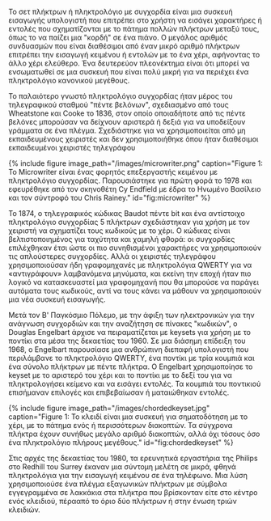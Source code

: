 Το σετ πλήκτρων ή πληκτρολόγιο με συγχορδία είναι μια συσκευή εισαγωγής υπολογιστή που επιτρέπει στο χρήστη να εισάγει χαρακτήρες ή εντολές που σχηματίζονται με το πάτημα πολλών πλήκτρων μεταξύ τους, όπως το να παίζει μια "κορδή" σε ένα πιάνο. Ο μεγάλος αριθμός συνδυασμών που είναι διαθέσιμοι από έναν μικρό αριθμό πλήκτρων επιτρέπει την εισαγωγή κειμένου ή εντολών με το ένα χέρι, αφήνοντας το άλλο χέρι ελεύθερο. Ένα δευτερεύον πλεονέκτημα είναι ότι μπορεί να ενσωματωθεί σε μια συσκευή που είναι πολύ μικρή για να περιέχει ένα πληκτρολόγιο κανονικού μεγέθους.

Το παλαιότερο γνωστό πληκτρολόγιο συγχορδίας ήταν μέρος του τηλεγραφικού σταθμού "πέντε βελόνων", σχεδιασμένο από τους Wheatstone και Cooke το 1836, στον οποίο οποιαδήποτε από τις πέντε βελόνες μπορούσαν να δείχνουν αριστερά ή δεξιά για να υποδείξουν γράμματα σε ένα πλέγμα. Σχεδιάστηκε για να χρησιμοποιείται από μη εκπαιδευμένους χειριστές και δεν χρησιμοποιήθηκε όπου ήταν διαθέσιμοι εκπαιδευμένοι χειριστές τηλεγράφου

{% include figure image_path="/images/microwriter.png"
caption="Figure 1: Το Microwriter είναι ένας φορητός επεξεργαστής κειμένου με πληκτρολόγιο συγχορδίας. Παρουσιάστηκε για πρώτη φορά το 1978 και εφευρέθηκε από τον σκηνοθέτη Cy Endfield με έδρα το Ηνωμένο Βασίλειο και τον σύντροφό του Chris Rainey." id="fig:microwriter" %}

Το 1874, ο τηλεγραφικός κώδικας Baudot πέντε bit και ένα αντίστοιχο πληκτρολόγιο συγχορδίας 5 πλήκτρων σχεδιάστηκαν για χρήση με τον χειριστή να σχηματίζει τους κωδικούς με το χέρι. Ο κώδικας είναι βελτιστοποιημένος για ταχύτητα και χαμηλή φθορά: οι συγχορδίες επιλέχθηκαν έτσι ώστε οι πιο συνηθισμένοι χαρακτήρες να χρησιμοποιούν τις απλούστερες συγχορδίες. Αλλά οι χειριστές τηλεγράφου χρησιμοποιούσαν ήδη γραφομηχανές με πληκτρολόγια QWERTY για να «αντιγράφουν» λαμβανόμενα μηνύματα, και εκείνη την εποχή ήταν πιο λογικό να κατασκευαστεί μια γραφομηχανή που θα μπορούσε να παράγει αυτόματα τους κωδικούς, αντί να τους κάνει να μάθουν να χρησιμοποιούν μια νέα συσκευή εισαγωγής.

Μετά τον Β' Παγκόσμιο Πόλεμο, με την άφιξη των ηλεκτρονικών για την ανάγνωση συγχορδιών και την αναζήτηση σε πίνακες "κωδικών", o Douglas Engelbart άρχισε να πειραματίζεται με keysets για χρήση με το ποντίκι στα μέσα της δεκαετίας του 1960. Σε μια διάσημη επίδειξη του 1968, ο Engelbart παρουσίασε μια ανθρώπινη διεπαφή υπολογιστή που περιλάμβανε το πληκτρολόγιο QWERTY, ένα ποντίκι με τρία κουμπιά και ένα σύνολο πλήκτρων με πέντε πλήκτρα. Ο Engelbart χρησιμοποίησε το keyset με το αριστερό του χέρι και το ποντίκι με το δεξί του για να πληκτρολογήσει κείμενο και να εισάγει εντολές. Τα κουμπιά του ποντικιού επισήμαναν επιλογές και επιβεβαίωσαν ή ματαιώθηκαν εντολές.

{% include figure image_path="/images/chordedkeyset.jpg"
caption="Figure 1: Το κλειδί είναι μια συσκευή για σηματοδότηση με το χέρι, με το πάτημα ενός ή περισσότερων διακοπτών. Τα σύγχρονα πλήκτρα έχουν συνήθως μεγάλο αριθμό διακοπτών, αλλά όχι τόσους όσο ένα πληκτρολόγιο πλήρους μεγέθους." id="fig:chordedkeyset" %}

Στις αρχές της δεκαετίας του 1980, τα ερευνητικά εργαστήρια της Philips στο Redhill του Surrey έκαναν μια σύντομη μελέτη σε μικρά, φθηνά πληκτρολόγια για την εισαγωγή κειμένου σε ένα τηλέφωνο. Μια λύση χρησιμοποιούσε ένα πλέγμα εξαγωνικών πλήκτρων με σύμβολα εγγεγραμμένα σε λακκάκια στα πλήκτρα που βρίσκονταν είτε στο κέντρο ενός κλειδιού, πέρα ​​από το όριο δύο πλήκτρων ή στην ένωση τριών κλειδιών.

<!--
History of chorded_keyboard:https://en.wikipedia.org/wiki/Chorded_keyboard
 -->
